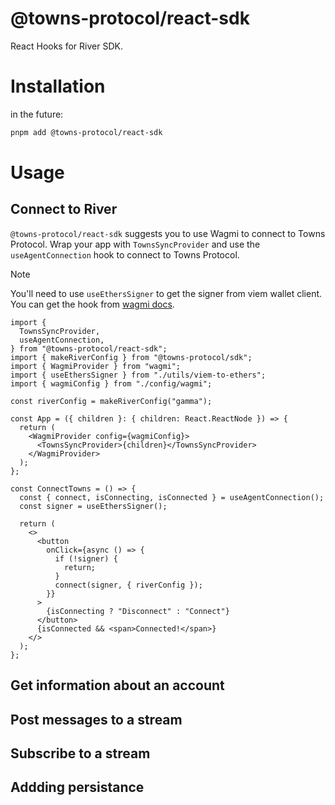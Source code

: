 # @towns-protocol/react-sdk

React Hooks for River SDK.

# Installation

in the future:

```sh
pnpm add @towns-protocol/react-sdk
```

# Usage

## Connect to River

`@towns-protocol/react-sdk` suggests you to use Wagmi to connect to Towns Protocol.
Wrap your app with `TownsSyncProvider` and use the `useAgentConnection` hook to connect to Towns Protocol.

> [!NOTE]
> You'll need to use `useEthersSigner` to get the signer from viem wallet client.
> You can get the hook from [wagmi docs](https://wagmi.sh/react/guides/ethers#usage-1).

```tsx
import {
  TownsSyncProvider,
  useAgentConnection,
} from "@towns-protocol/react-sdk";
import { makeRiverConfig } from "@towns-protocol/sdk";
import { WagmiProvider } from "wagmi";
import { useEthersSigner } from "./utils/viem-to-ethers";
import { wagmiConfig } from "./config/wagmi";

const riverConfig = makeRiverConfig("gamma");

const App = ({ children }: { children: React.ReactNode }) => {
  return (
    <WagmiProvider config={wagmiConfig}>
      <TownsSyncProvider>{children}</TownsSyncProvider>
    </WagmiProvider>
  );
};

const ConnectTowns = () => {
  const { connect, isConnecting, isConnected } = useAgentConnection();
  const signer = useEthersSigner();

  return (
    <>
      <button
        onClick={async () => {
          if (!signer) {
            return;
          }
          connect(signer, { riverConfig });
        }}
      >
        {isConnecting ? "Disconnect" : "Connect"}
      </button>
      {isConnected && <span>Connected!</span>}
    </>
  );
};
```

## Get information about an account

## Post messages to a stream

## Subscribe to a stream

## Addding persistance
